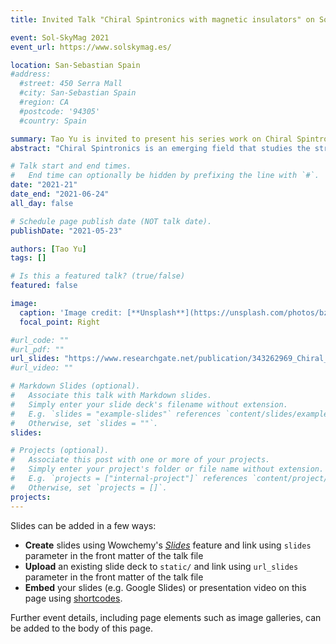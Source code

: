 ```yaml
---
title: Invited Talk "Chiral Spintronics with magnetic insulators" on Sol-SkyMag 2021, San-Sebastian Spain, June 21-24 (2021)

event: Sol-SkyMag 2021
event_url: https://www.solskymag.es/

location: San-Sebastian Spain
#address:
  #street: 450 Serra Mall
  #city: San-Sebastian Spain
  #region: CA
  #postcode: '94305'
  #country: Spain

summary: Tao Yu is invited to present his series work on Chiral Spintronics.
abstract: "Chiral Spintronics is an emerging field that studies the structural (static) and dynamical chirality in spintronics. For the dynamical chirality here, in the literature different terms are used to emphasize different aspects of the same thing. “Unidirectional” refers to the current direction, “chirality” is a fundamental symmetry property that governs this direction, while “nonreciprocity” is an asymmetry of mutual interactions in coherent systems by broken symmetries, of which unidirectionality is an extreme consequence. Here, the theory and experimental realization of dynamical chiral coupling among magnon, photon, phonon, and electron are summarized and explained universally. The novel dynamics adds functionality to downscaled spintronics devices, such as non-contact chiral pumping, unidirectional spin transport, chiral Seebeck, magnonic non-Hermitian skin effect, spin blockage/trap with perfect energy/spin transfer between two magnets, nonreciprocal level attraction, and phonon/magnon/microwave photon/electron spin diode effects."

# Talk start and end times.
#   End time can optionally be hidden by prefixing the line with `#`.
date: "2021-21"
date_end: "2021-06-24"
all_day: false

# Schedule page publish date (NOT talk date).
publishDate: "2021-05-23"

authors: [Tao Yu]
tags: []

# Is this a featured talk? (true/false)
featured: false

image:
  caption: 'Image credit: [**Unsplash**](https://unsplash.com/photos/bzdhc5b3Bxs)'
  focal_point: Right

#url_code: ""
#url_pdf: ""
url_slides: "https://www.researchgate.net/publication/343262969_Chiral_Spintronics"
#url_video: ""

# Markdown Slides (optional).
#   Associate this talk with Markdown slides.
#   Simply enter your slide deck's filename without extension.
#   E.g. `slides = "example-slides"` references `content/slides/example-slides.md`.
#   Otherwise, set `slides = ""`.
slides:

# Projects (optional).
#   Associate this post with one or more of your projects.
#   Simply enter your project's folder or file name without extension.
#   E.g. `projects = ["internal-project"]` references `content/project/deep-learning/index.md`.
#   Otherwise, set `projects = []`.
projects:
---
```


Slides can be added in a few ways:

- **Create** slides using Wowchemy's [*Slides*](https://wowchemy.com/docs/managing-content/#create-slides) feature and link using `slides` parameter in the front matter of the talk file
- **Upload** an existing slide deck to `static/` and link using `url_slides` parameter in the front matter of the talk file
- **Embed** your slides (e.g. Google Slides) or presentation video on this page using [shortcodes](https://wowchemy.com/docs/writing-markdown-latex/).

Further event details, including page elements such as image galleries, can be added to the body of this page.
